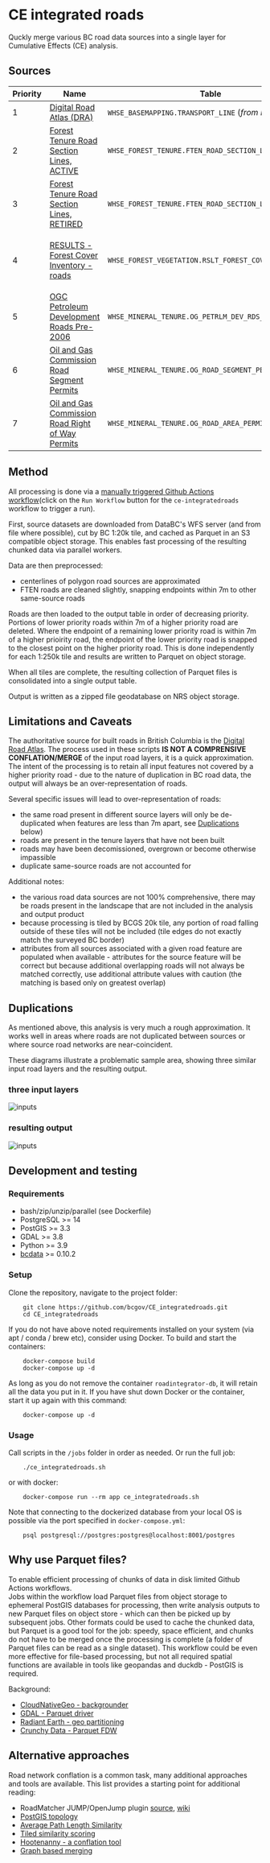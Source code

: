 # CE integrated roads

Quckly merge various BC road data sources into a single layer for Cumulative Effects (CE) analysis.

## Sources


|Priority | Name                        | Table                        | Query                        |
|---------|-----------------------------|------------------------------|------------------------------|
| 1 | [Digital Road Atlas (DRA)](https://catalogue.data.gov.bc.ca/dataset/digital-road-atlas-dra-master-partially-attributed-roads) | `WHSE_BASEMAPPING.TRANSPORT_LINE` (*from DRA ftp*) | `TRANSPORT_LINE_SURFACE_CODE <> 'B'` |
| 2 | [Forest Tenure Road Section Lines, ACTIVE](https://catalogue.data.gov.bc.ca/dataset/forest-tenure-road-section-lines) | `WHSE_FOREST_TENURE.FTEN_ROAD_SECTION_LINES_SVW` | `LIFE_CYCLE_STATUS_CODE = 'ACTIVE'` |
| 3 | [Forest Tenure Road Section Lines, RETIRED](https://catalogue.data.gov.bc.ca/dataset/forest-tenure-road-section-lines) | `WHSE_FOREST_TENURE.FTEN_ROAD_SECTION_LINES_SVW` | `LIFE_CYCLE_STATUS_CODE = 'RETIRED'` |
| 4 | [RESULTS - Forest Cover Inventory - roads](https://catalogue.data.gov.bc.ca/dataset/results-forest-cover-inventory) | `WHSE_FOREST_VEGETATION.RSLT_FOREST_COVER_INV_SVW` | `STOCKING_STATUS_CODE in ('NP', 'U') AND STOCKING_TYPE_CODE IN ('RD', 'UNN') AND SILV_POLYGON_NUMBER NOT IN ('landing', 'lnd') AND GEOMETRY_EXIST_IND = 'Y'` |
| 5 | [OGC Petroleum Development Roads Pre-2006](https://catalogue.data.gov.bc.ca/dataset/ogc-petroleum-development-roads-pre-2006-public-version) | `WHSE_MINERAL_TENURE.OG_PETRLM_DEV_RDS_PRE06_PUB_SP` |
| 6 | [Oil and Gas Commission Road Segment Permits](https://catalogue.data.gov.bc.ca/dataset/oil-and-gas-commission-road-segment-permits) | `WHSE_MINERAL_TENURE.OG_ROAD_SEGMENT_PERMIT_SP` |
| 7 | [Oil and Gas Commission Road Right of Way Permits](https://catalogue.data.gov.bc.ca/dataset/oil-and-gas-commission-road-right-of-way-permits) | `WHSE_MINERAL_TENURE.OG_ROAD_AREA_PERMIT_SP` |

## Method

All processing is done via a [manually triggered Github Actions workflow](https://github.com/bcgov/CE_integratedroads/actions/workflows/ce-integratedroads.yaml)(click on the `Run Workflow` button for the `ce-integratedroads` workflow to trigger a run).

First, source datasets are downloaded from DataBC's WFS server (and from file where possible), cut by BC 1:20k tile, and cached as Parquet in an S3 compatible object storage. This enables fast processing of the resulting chunked data via parallel workers.

Data are then preprocessed:

- centerlines of polygon road sources are approximated
- FTEN roads are cleaned slightly, snapping endpoints within 7m to other same-source roads

Roads are then loaded to the output table in order of decreasing priority. Portions of lower priority roads within 7m of a higher priority road are deleted. Where the endpoint of a remaining lower priority road is within 7m of a higher prioirity road, the endpoint of the lower priority road is snapped to the closest point on the higher priority road. This is done independently for each 1:250k tile and results are written to Parquet on object storage. 

When all tiles are complete, the resulting collection of Parquet files is consolidated into a single output table. 

Output is written as a zipped file geodatabase on NRS object storage.

## Limitations and Caveats

The authoritative source for built roads in British Columbia is the [Digital Road Atlas](https://catalogue.data.gov.bc.ca/dataset/digital-road-atlas-dra-master-partially-attributed-roads). The process used in these scripts **IS NOT A COMPRENSIVE CONFLATION/MERGE** of the input road layers, it is a quick approximation. The intent of the processing is to retain all input features not covered by a higher priority road - due to the nature of duplication in BC road data, the output will always be an over-representation of roads.

Several specific issues will lead to over-representation of roads:

- the same road present in different source layers will only be de-duplicated when features are less than 7m apart, see [Duplications](#Duplications) below)
- roads are present in the tenure layers that have not been built
- roads may have been decomissioned, overgrown or become otherwise impassible
- duplicate same-source roads are not accounted for

Additional notes:

- the various road data sources are not 100% comprehensive, there may be roads present in the landscape that are not included in the analysis and output product
- because processing is tiled by BCGS 20k tile, any portion of road falling outside of these tiles will not be included (tile edges do not exactly match the surveyed BC border)
- attributes from all sources associated with a given road feature are populated when available - attributes for the source feature will be correct but because additional overlapping roads will not always be matched correctly, use additional attribute values with caution (the matching is based only on greatest overlap)

## Duplications

As mentioned above, this analysis is very much a rough approximation. It works well in areas where roads are not duplicated between sources or where source road networks are near-coincident.

These diagrams illustrate a problematic sample area, showing three similar input road layers and the resulting output.

### three input layers
![inputs](img/roadintegrator_inputs.png)

### resulting output
![inputs](img/roadintegrator_output.png)


## Development and testing 

### Requirements 

- bash/zip/unzip/parallel (see Dockerfile)
- PostgreSQL >= 14
- PostGIS >= 3.3
- GDAL >= 3.8
- Python >= 3.9
- [bcdata](https://github.com/smnorris/bcdata) >= 0.10.2

### Setup

Clone the repository, navigate to the project folder:

        git clone https://github.com/bcgov/CE_integratedroads.git
        cd CE_integratedroads

If you do not have above noted requirements installed on your system (via apt / conda / brew etc), consider using Docker. To build and start the containers:

        docker-compose build
        docker-compose up -d

As long as you do not remove the container `roadintegrator-db`, it will retain all the data you put in it. If you have shut down Docker or the container, start it up again with this command:

        docker-compose up -d

### Usage

Call scripts in the `/jobs` folder in order as needed. Or run the full job:

        ./ce_integratedroads.sh

or with docker:

        docker-compose run --rm app ce_integratedroads.sh

Note that connecting to the dockerized database from your local OS is possible via the port specified in `docker-compose.yml`:

        psql postgresql://postgres:postgres@localhost:8001/postgres


## Why use Parquet files? 

To enable efficient processing of chunks of data in disk limited Github Actions workflows.  
Jobs within the workflow load Parquet files from object storage to ephemeral PostGIS databases for processing, then write analysis outputs to new Parquet files on object store - which can then be picked up by subsequent jobs. 
Other formats could be used to cache the chunked data, but Parquet is a good tool for the job: speedy, space efficient, and chunks do not have to be merged once the processing is complete (a folder of Parquet files can be read as a single dataset). 
This workflow could be even more effective for file-based processing, but not all required spatial functions are available in tools like geopandas and duckdb - PostGIS is required.

Background:

- [CloudNativeGeo - backgrounder](https://guide.cloudnativegeo.org/geoparquet/)
- [GDAL - Parquet driver](https://gdal.org/drivers/vector/parquet.html#vector-parquet)
- [Radiant Earth - geo partitioning](https://medium.com/radiant-earth-insights/the-admin-partitioned-geoparquet-distribution-59f0ca1c6d96)
- [Crunchy Data - Parquet FDW](https://www.crunchydata.com/blog/parquet-and-postgres-in-the-data-lake)

## Alternative approaches

Road network conflation is a common task, many additional approaches and tools are available. This list provides a starting point for additional reading:

- RoadMatcher JUMP/OpenJump plugin [source](https://github.com/ssinger/roadmatcher), [wiki](http://wiki.openstreetmap.org/wiki/RoadMatcher)
- [PostGIS topology](http://blog.mathieu-leplatre.info/use-postgis-topologies-to-clean-up-road-networks.html)
- [Average Path Length Similarity](https://medium.com/the-downlinq/spacenet-road-detection-and-routing-challenge-part-ii-apls-implementation-92acd86f4094)
- [Tiled similarity scoring](https://medium.com/strava-engineering/activity-grouping-the-heart-of-a-social-network-for-athletes-865751f7dca)
- [Hootenanny - a conflation tool](https://github.com/ngageoint/hootenanny)
- [Graph based merging](https://open.library.ubc.ca/cIRcle/collections/ubctheses/24/items/1.0398182)
